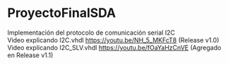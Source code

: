 # ProyectoFinalSDA <br>
Implementación del protocolo de comunicación serial I2C  <br>
Video explicando I2C.vhdl https://youtu.be/NH_5_MKFcT8 (Release v1.0)  <br>
Video explicando I2C_SLV.vhdl https://youtu.be/fOaYaHzCnVE (Agregado en Release v1.1)
